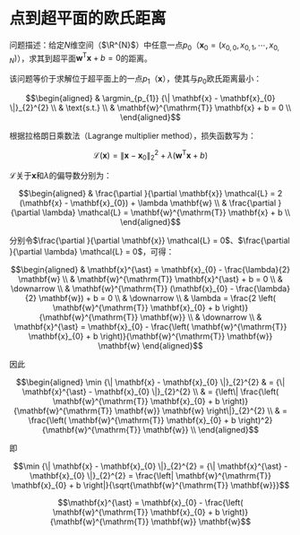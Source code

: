 # 点到超平面的欧氏距离

问题描述：给定$N$维空间（$\R^{N}$）中任意一点$p_{0}$（$\mathbf{x}_{0} = (x_{0, 0}, x_{0, 1}, \cdots, x_{0, N})$），求其到超平面$\mathbf{w}^{\mathrm{T}} \mathbf{x} + b = 0$的距离。

该问题等价于求解位于超平面上的一点$p_{1}$（$\mathbf{x}$），使其与$p_{0}$欧氏距离最小：

$$\begin{aligned}
& \argmin_{p_{1}} {\| \mathbf{x} - \mathbf{x}_{0} \|}_{2}^{2} \\
& \text{s.t.} \\
& \mathbf{w}^{\mathrm{T}} \mathbf{x} + b = 0 \\
\end{aligned}$$

根据拉格朗日乘数法（Lagrange multiplier method），损失函数写为：

$$\mathcal{L} (\mathbf{x}) = {\| \mathbf{x} - \mathbf{x}_{0} \|}_{2}^{2} + \lambda (\mathbf{w}^{\mathrm{T}} \mathbf{x} + b)$$

$\mathcal{L}$关于$\mathbf{x}$和$\lambda$的偏导数分别为：

$$\begin{aligned}
& \frac{\partial }{\partial \mathbf{x}} \mathcal{L} =
2 (\mathbf{x} - \mathbf{x}_{0}) + \lambda \mathbf{w} \\
& \frac{\partial }{\partial \lambda} \mathcal{L} =
\mathbf{w}^{\mathrm{T}} \mathbf{x} + b \\
\end{aligned}$$

分别令$\frac{\partial }{\partial \mathbf{x}} \mathcal{L} = 0$、$\frac{\partial }{\partial \lambda} \mathcal{L} = 0$，可得：

$$\begin{aligned}
& \mathbf{x}^{\ast} = \mathbf{x}_{0} - \frac{\lambda}{2} \mathbf{w} \\
& \mathbf{w}^{\mathrm{T}} \mathbf{x}^{\ast} + b = 0 \\
& \downarrow \\
& \mathbf{w}^{\mathrm{T}} (\mathbf{x}_{0} - \frac{\lambda}{2} \mathbf{w}) + b = 0 \\
& \downarrow \\
& \lambda = \frac{2 \left( \mathbf{w}^{\mathrm{T}} \mathbf{x}_{0} + b  \right)}{\mathbf{w}^{\mathrm{T}} \mathbf{w}} \\
& \downarrow \\
& \mathbf{x}^{\ast} = \mathbf{x}_{0} - \frac{\left( \mathbf{w}^{\mathrm{T}} \mathbf{x}_{0} + b \right)}{\mathbf{w}^{\mathrm{T}} \mathbf{w}} \mathbf{w}
\end{aligned}$$

因此

$$\begin{aligned}
\min {\| \mathbf{x} - \mathbf{x}_{0} \|}_{2}^{2}
& = {\| \mathbf{x}^{\ast} - \mathbf{x}_{0} \|}_{2}^{2} \\
& = {\left\| \frac{\left( \mathbf{w}^{\mathrm{T}} \mathbf{x}_{0} + b \right)}{\mathbf{w}^{\mathrm{T}} \mathbf{w}} \mathbf{w} \right\|}_{2}^{2} \\
& = \frac{\left( \mathbf{w}^{\mathrm{T}} \mathbf{x}_{0} + b \right)^2}{\mathbf{w}^{\mathrm{T}} \mathbf{w}} \\
\end{aligned}$$

即

$$\min {\| \mathbf{x} - \mathbf{x}_{0} \|}_{2}^{2} =
{\| \mathbf{x}^{\ast} - \mathbf{x}_{0} \|}_{2}^{2} =
\frac{\left| \mathbf{w}^{\mathrm{T}} \mathbf{x}_{0} + b \right|}{\sqrt{\mathbf{w}^{\mathrm{T}} \mathbf{w}}}$$

$$\mathbf{x}^{\ast} = \mathbf{x}_{0} - \frac{\left( \mathbf{w}^{\mathrm{T}} \mathbf{x}_{0} + b \right)}{\mathbf{w}^{\mathrm{T}} \mathbf{w}} \mathbf{w}$$
